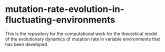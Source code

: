 # mutation-rate-evolution-in-fluctuating-environments
This is the repository for the computational work for the theoretical model of the evolutionary dynamics of mutation rate in variable environments that has been developed.
